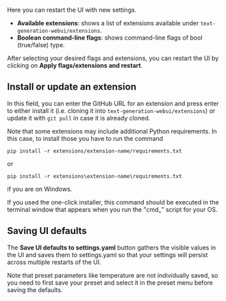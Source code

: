 Here you can restart the UI with new settings.

* **Available extensions**: shows a list of extensions available under `text-generation-webui/extensions`.
* **Boolean command-line flags**: shows command-line flags of bool (true/false) type.

After selecting your desired flags and extensions, you can restart the UI by clicking on **Apply flags/extensions and restart**.

## Install or update an extension

In this field, you can enter the GitHub URL for an extension and press enter to either install it (i.e. cloning it into `text-generation-webui/extensions`) or update it with `git pull` in case it is already cloned.

Note that some extensions may include additional Python requirements. In this case, to install those you have to run the command

```
pip install -r extensions/extension-name/requirements.txt
```

or

```
pip install -r extensions\extension-name\requirements.txt
```

if you are on Windows.

If you used the one-click installer, this command should be executed in the terminal window that appears when you run the "cmd_" script for your OS.

## Saving UI defaults

The **Save UI defaults to settings.yaml** button gathers the visible values in the UI and saves them to settings.yaml so that your settings will persist across multiple restarts of the UI.

Note that preset parameters like temperature are not individually saved, so you need to first save your preset and select it in the preset menu before saving the defaults.
